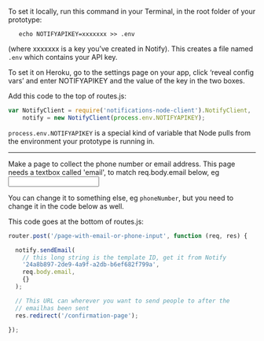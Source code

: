 To set it locally, run this command in your Terminal, in the root
folder of your prototype:
```shell
   echo NOTIFYAPIKEY=xxxxxxx >> .env
````   
(where xxxxxxx is a key you’ve created in Notify). This creates a file 
named `.env` which contains your API key.

To set it on Heroku, go to the settings page on your app, click
‘reveal config vars’ and enter NOTIFYAPIKEY and the value of the key
in the two boxes.

Add this code to the top of routes.js:
```javascript
var NotifyClient = require('notifications-node-client').NotifyClient,
    notify = new NotifyClient(process.env.NOTIFYAPIKEY);
```

`process.env.NOTIFYAPIKEY` is a special kind of variable that Node
pulls from the environment your prototype is running in.

***

Make a page to collect the phone number or email address. This page
needs a textbox called 'email', to match req.body.email below, eg
<input type='text' name='email' />

You can change it to something else, eg `phoneNumber`, but you need to
change it in the code below as well.

This code goes at the bottom of routes.js:

```javascript
router.post('/page-with-email-or-phone-input', function (req, res) {

  notify.sendEmail(
    // this long string is the template ID, get it from Notify
    '24a8b897-2de9-4a9f-a2db-b6ef682f799a',
    req.body.email,
    {}
  );

  // This URL can wherever you want to send people to after the 
  // emailhas been sent
  res.redirect('/confirmation-page');

});
```
